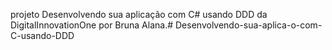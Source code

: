 projeto Desenvolvendo sua aplicação com C# usando DDD da DigitalInnovationOne
por Bruna Alana.# Desenvolvendo-sua-aplica-o-com-C-usando-DDD

